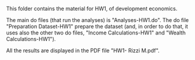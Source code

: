 This folder contains the material for HW1, of development economics. 

The main do files (that run the analyses) is "Analyses-HW1.do".
The do file "Preparation Dataset-HW1" prepare the dataset (and, in order to do that, it uses also the other two do files, "Income Calculations-HW1" and "Wealth Calculations-HW1").

All the results are displayed in the PDF file "HW1- Rizzi M.pdf".
